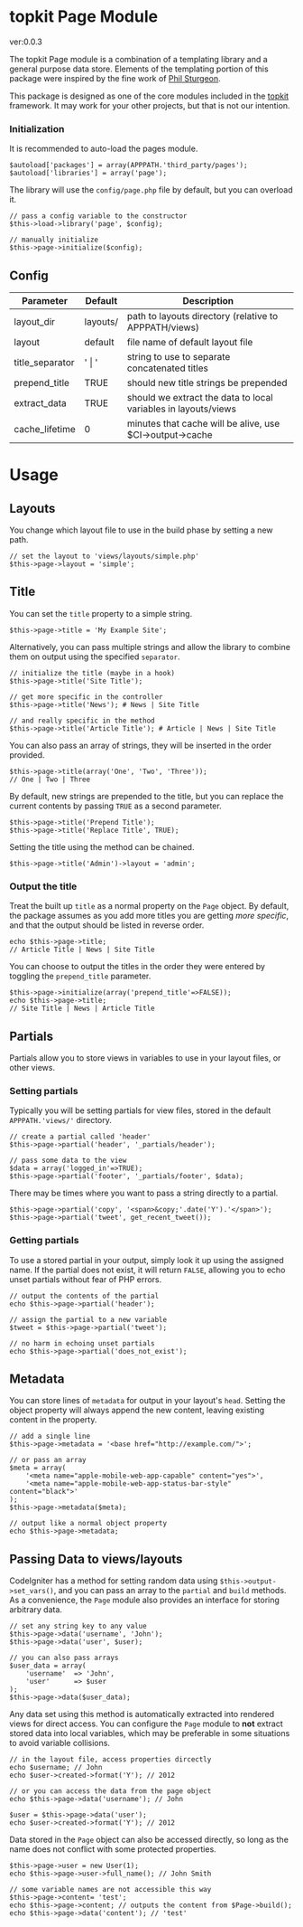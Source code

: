 topkit Page Module
====================

ver:0.0.3

The topkit Page module is a combination of a templating library
and a general purpose data store. Elements of the templating
portion of this package were inspired by the fine work of [Phil
Sturgeon](https://github.com/philsturgeon/codeigniter-template).

This package is designed as one of the core modules included in the
[topkit][tk] framework. It may work for your other projects, but that is
not our intention.

### Initialization

It is recommended to auto-load the pages module.

    $autoload['packages'] = array(APPPATH.'third_party/pages');
    $autoload['libraries'] = array('page');

The library will use the `config/page.php` file by default, but you can
overload it.

    // pass a config variable to the constructor
    $this->load->library('page', $config);

    // manually initialize
    $this->page->initialize($config);

## Config

| Parameter       | Default       | Description                                                    |
| --------        | -------       | -----------                                                    |
| layout_dir      | layouts/      | path to layouts directory (relative to APPPATH/views)          |
| layout          | default       | file name of default layout file                               |
| title_separator | ' &#124; '    | string to use to separate concatenated titles                  |
| prepend_title   | TRUE          | should new title strings be prepended                          |
| extract_data    | TRUE          | should we extract the data to local variables in layouts/views |
| cache_lifetime  | 0             | minutes that cache will be alive, use $CI->output->cache       |

# Usage

## Layouts

You change which layout file to use in the build phase by setting a new path.

    // set the layout to 'views/layouts/simple.php'
    $this->page->layout = 'simple';

## Title

You can set the `title` property to a simple string.

    $this->page->title = 'My Example Site';

Alternatively, you can pass multiple strings and allow the library to
combine them on output using the specified `separator`.

    // initialize the title (maybe in a hook)
    $this->page->title('Site Title');

    // get more specific in the controller
    $this->page->title('News'); # News | Site Title

    // and really specific in the method
    $this->page->title('Article Title'); # Article | News | Site Title

You can also pass an array of strings, they will be inserted in the
order provided.

    $this->page->title(array('One', 'Two', 'Three'));
    // One | Two | Three

By default, new strings are prepended to the title, but you can replace
the current contents by passing `TRUE` as a second parameter.

    $this->page->title('Prepend Title');
    $this->page->title('Replace Title', TRUE);

Setting the title using the method can be chained.

    $this->page->title('Admin')->layout = 'admin';
    

### Output the title

Treat the built up `title` as a normal property on the `Page` object.
By default, the package assumes as you add more titles you are getting
*more specific*, and that the output should be listed in reverse order.

    echo $this->page->title;
    // Article Title | News | Site Title

You can choose to output the titles in the order they were entered by
toggling the `prepend_title` parameter.

    $this->page->initialize(array('prepend_title'=>FALSE));
    echo $this->page->title;
    // Site Title | News | Article Title
    

## Partials

Partials allow you to store views in variables to use in your layout
files, or other views.

### Setting partials

Typically you will be setting partials for view files, stored in the
default `APPPATH.'views/'` directory.

    // create a partial called 'header'
    $this->page->partial('header', '_partials/header');

    // pass some data to the view
    $data = array('logged_in'=>TRUE);
    $this->page->partial('footer', '_partials/footer', $data);

There may be times where you want to pass a string directly to a partial.

    $this->page->partial('copy', '<span>&copy;'.date('Y').'</span>');
    $this->page->partial('tweet', get_recent_tweet());

### Getting partials

To use a stored partial in your output, simply look it up using the
assigned name. If the partial does not exist, it will return `FALSE`,
allowing you to echo unset partials without fear of PHP errors.

    // output the contents of the partial
    echo $this->page->partial('header');

    // assign the partial to a new variable
    $tweet = $this->page->partial('tweet');

    // no harm in echoing unset partials
    echo $this->page->partial('does_not_exist');

## Metadata

You can store lines of `metadata` for output in your layout's `head`.
Setting the object property will always append the new content, leaving
existing content in the property.

    // add a single line
    $this->page->metadata = '<base href="http://example.com/">';

    // or pass an array
    $meta = array(
        '<meta name="apple-mobile-web-app-capable" content="yes">',
        '<meta name="apple-mobile-web-app-status-bar-style" content="black">'
    );
    $this->page->metadata($meta);

    // output like a normal object property
    echo $this->page->metadata;

## Passing Data to views/layouts

CodeIgniter has a method for setting random data using
`$this->output->set_vars()`, and you can pass an array to the `partial`
and `build` methods. As a convenience, the `Page` module also provides
an interface for storing arbitrary data.

    // set any string key to any value
    $this->page->data('username', 'John');
    $this->page->data('user', $user);

    // you can also pass arrays
    $user_data = array(
        'username'  => 'John',
        'user'      => $user
    );
    $this->page->data($user_data);

Any data set using this method is automatically extracted into rendered
views for direct access. You can configure the `Page` module to **not**
extract stored data into local variables, which may be preferable in
some situations to avoid variable collisions.

    // in the layout file, access properties dircectly
    echo $username; // John
    echo $user->created->format('Y'); // 2012

    // or you can access the data from the page object
    echo $this->page->data('username'); // John

    $user = $this->page->data('user');
    echo $user->created->format('Y'); // 2012

Data stored in the `Page` object can also be accessed directly, so long
as the name does not conflict with some protected properties.

    $this->page->user = new User(1);
    echo $this->page->user->full_name(); // John Smith

    // some variable names are not accessible this way
    $this->page->content= 'test';
    echo $this->page->content; // outputs the content from $Page->build();
    echo $this->page->data('content'); // 'test'

[tk]: http://github.com/topicdesign/topkit
